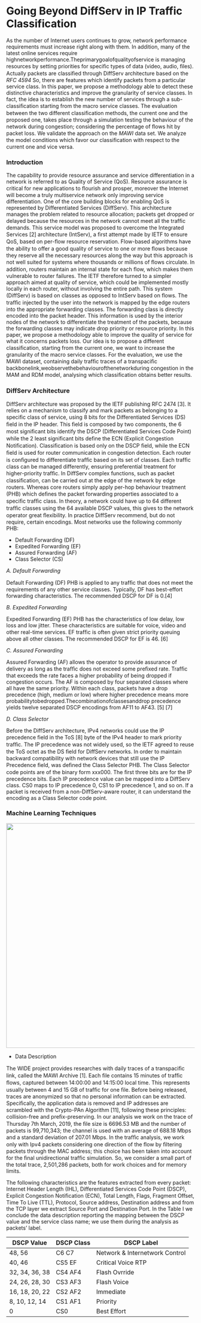 # Going Beyond DiffServ in IP Traffic Classification

As the number of Internet users continues to grow, network performance requirements must increase right along with them. In addition, many of the latest online services require highnetworkperformance.Theprimarygoalofqualityofservice is managing resources by setting priorities for speciﬁc types of data (video, audio, ﬁles). Actually packets are classiﬁed through DiffServ architecture based on the *RFC 4594* So, there are features which identify packets from a particular service class. In this paper, we propose a methodology able to detect these distinctive characteristics and improve the granularity of service classes. In fact, the idea is to establish the new number of services through a sub-classiﬁcation starting from the macro service classes. The evaluation between the two different classiﬁcation methods, the current one and the proposed one, takes place through a simulation testing the behaviour of the network during congestion; considering the percentage of ﬂows hit by packet loss. We validate the approach on the _MAWI_ data set. We analyze the model conditions which favor our classiﬁcation with respect to the current one and vice versa.

### Introduction

The capability to provide resource assurance and service differentiation in a network is referred to as Quality of Service (QoS). Resource assurance is critical for new applications to ﬂourish and prosper, moreover the Internet will become a truly multiservice network only improving service differentiation. One of the core building blocks for enabling QoS is represented by Differentiated Services (DiffServ). This architecture manages the problem related to resource allocation; packets get dropped or delayed because the resources in the network cannot meet all the trafﬁc demands. This service model was proposed to overcome the Integrated Services [2] architecture (IntServ), a ﬁrst attempt made by IETF to ensure QoS, based on per-ﬂow resource reservation. Flow-based algorithms have the ability to offer a good quality of service to one or more ﬂows because they reserve all the necessary resources along the way but this approach is not well suited for systems where thousands or millions of ﬂows circulate. In addition, routers maintain an internal state for each ﬂow, which makes them vulnerable to router failures. The IETF therefore turned to a simpler approach aimed at quality of service, which could be implemented mostly locally in each router, without involving the entire path. This system (DiffServ) is based on classes as opposed to IntServ based on ﬂows. The trafﬁc injected by the user into the network is mapped by the edge routers into the appropriate forwarding classes. The forwarding class is directly encoded into the packet header. This information is used by the interior nodes of the network to differentiate the treatment of the packets, because the forwarding classes may indicate drop priority or resource priority. In this paper, we propose a methodology able to improve the quality of service for what it concerns packets loss. Our idea is to propose a different classiﬁcation, starting from the current one, we want to increase the granularity of the macro service classes. For the evaluation, we use the MAWI dataset, containing daily trafﬁc traces of a transpaciﬁc backbonelink,weobservethebehaviourofthenetworkduring congestion in the MAM and RDM model, analysing which classiﬁcation obtains better results.

### DiffServ Architecture

DiffServ architecture was proposed by the IETF publishing RFC 2474 [3]. It relies on a mechanism to classify and mark packets as belonging to a speciﬁc class of service, using 8 bits for the Differentiated Services (DS) ﬁeld in the IP header. This ﬁeld is composed by two components, the 6 most signiﬁcant bits identify the DSCP (Differentiated Services Code Point) while the 2 least signiﬁcant bits deﬁne the ECN (Explicit Congestion Notiﬁcation). Classiﬁcation is based only on the DSCP ﬁeld, while the ECN ﬁeld is used for router communication in congestion detection. Each router is conﬁgured to differentiate trafﬁc based on its set of classes. Each trafﬁc class can be managed differently, ensuring preferential treatment for higher-priority trafﬁc. In DiffServ complex functions, such as packet classiﬁcation, can be carried out at the edge of the network by edge routers. Whereas core routers simply apply per-hop behaviour treatment (PHB) which deﬁnes the packet forwarding properties associated to a speciﬁc trafﬁc class. In theory, a network could have up to 64 different trafﬁc classes using the 64 available DSCP values, this gives to the network operator great ﬂexibility. In practice DiffServ recommend, but do not require, certain encodings. Most networks use the following commonly PHB:

- Default Forwarding (DF) 
- Expedited Forwarding (EF) 
- Assured Forwarding (AF) 
- Class Selector (CS)

*A. Default Forwarding*

Default Forwarding (DF) PHB is applied to any trafﬁc that does not meet the requirements of any other service classes. Typically, DF has best-effort forwarding characteristics. The recommended DSCP for DF is 0.[4]

*B. Expedited Forwarding* 

Expedited Forwarding (EF) PHB has the characteristics of low delay, low loss and low jitter. These characteristics are suitable for voice, video and other real-time services. EF trafﬁc is often given strict priority queuing above all other classes. The recommended DSCP for EF is 46. [6]

*C. Assured Forwarding* 

Assured Forwarding (AF) allows the operator to provide assurance of delivery as long as the trafﬁc does not exceed some preﬁxed rate. Trafﬁc that exceeds the rate faces a higher probability of being dropped if congestion occurs. The AF is composed by four separated classes where all have the same priority. Within each class, packets have a drop precedence (high, medium or low) where higher precedence means more probabilitytobedropped.Thecombinationofclassesanddrop precedence yields twelve separated DSCP encodings from AF11 to AF43. [5] [7]

*D. Class Selector*

Before the DiffServ architecture, IPv4 networks could use the IP precedence ﬁeld in the ToS [8] byte of the IPv4 header to mark priority trafﬁc. The IP precedence was not widely used, so the IETF agreed to reuse the ToS octet as the DS ﬁeld for DiffServ networks. In order to maintain backward compatibility with network devices that still use the IP Precedence ﬁeld, was deﬁned the Class Selector PHB. The Class Selector code points are of the binary form xxx000. The ﬁrst three bits are for the IP precedence bits. Each IP precedence value can be mapped into a DiffServ class. CS0 maps to IP precedence 0, CS1 to IP precedence 1, and so on. If a packet is received from a non-DiffServ-aware router, it can understand the encoding as a Class Selector code point.

### Machine Learning Techniques

<p align="center">
<img src="https://github.com/davidemedusaureli/ToS-in-TCP-IP/blob/master/diagramma.png" width="600">
 </p>
 
* Data Description 
  
The WIDE project provides researches with daily traces of a transpaciﬁc link, called the MAWI Archive [1]. Each ﬁle contains 15 minutes of trafﬁc ﬂows, captured between 14:00:00 and 14:15:00 local time. This represents usually between 4 and 15 GB of trafﬁc for one ﬁle. Before being released, traces are anonymized so that no personal information can be extracted. Speciﬁcally, the application data is removed and IP addresses are scrambled with the Crypto-PAn Algorithm [11], following these principles: collision-free and preﬁx-preserving. In our analysis we work on the trace of Thursday 7th March, 2019, the ﬁle size is 6696.53 MB and the number of packets is 99,710,343; the channel is used with an average of 688.18 Mbps and a standard deviation of 207.01 Mbps. In the trafﬁc analysis, we work only with Ipv4 packets considering one direction of the ﬂow by ﬁltering packets through the MAC address; this choice has been taken into account for the ﬁnal unidirectional trafﬁc simulation. So, we consider a small part of the total trace, 2,501,286 packets, both for work choices and for memory limits.

The following characteristics are the features extracted from every packet: Internet Header Length (IHL), Differentiated Services Code Point (DSCP), Explicit Congestion Notiﬁcation (ECN), Total Length, Flags, Fragment Offset, Time To Live (TTL), Protocol, Source address, Destination address and from the TCP layer we extract Source Port and Destination Port. In the Table I we conclude the data description reporting the mapping between the DSCP value and the service class name; we use them during the analysis as packets’ label.

| DSCP Value  | DSCP Class | DSCP Label |
| ------------- | ------------- |------------- |
| 48, 56  | C6 C7  | Network & Internetwork Control  |
| 40, 46  | CS5 EF  | Critical Voice RTP  |
| 32, 34, 36, 38  | CS4 AF4  | Flash Ovrride  |
| 24, 26, 28, 30  | CS3 AF3  | Flash Voice  |
| 16, 18, 20, 22 | CS2 AF2  | Immediate  |
| 8, 10, 12, 14  | CS1 AF1  | Priority  |
| 0  |CS0  | Best Effort  |





